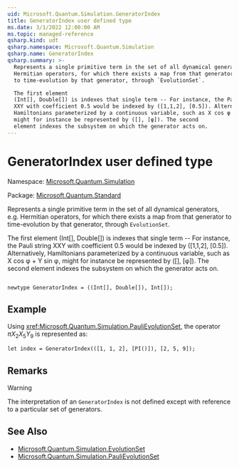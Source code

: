 ```yaml
---
uid: Microsoft.Quantum.Simulation.GeneratorIndex
title: GeneratorIndex user defined type
ms.date: 3/1/2022 12:00:00 AM
ms.topic: managed-reference
qsharp.kind: udt
qsharp.namespace: Microsoft.Quantum.Simulation
qsharp.name: GeneratorIndex
qsharp.summary: >-
  Represents a single primitive term in the set of all dynamical generators, e.g.
  Hermitian operators, for which there exists a map from that generator
  to time-evolution by that generator, through `EvolutionSet`.

  The first element
  (Int[], Double[]) is indexes that single term -- For instance, the Pauli string
  XXY with coefficient 0.5 would be indexed by ([1,1,2], [0.5]). Alternatively,
  Hamiltonians parameterized by a continuous variable, such as X cos φ + Y sin φ,
  might for instance be represented by ([], [φ]). The second
  element indexes the subsystem on which the generator acts on.
---
```


# GeneratorIndex user defined type

Namespace: [Microsoft.Quantum.Simulation](xref:Microsoft.Quantum.Simulation)

Package: [Microsoft.Quantum.Standard](https://nuget.org/packages/Microsoft.Quantum.Standard)


Represents a single primitive term in the set of all dynamical generators, e.g.Hermitian operators, for which there exists a map from that generatorto time-evolution by that generator, through `EvolutionSet`.The first element(Int[], Double[]) is indexes that single term -- For instance, the Pauli stringXXY with coefficient 0.5 would be indexed by ([1,1,2], [0.5]). Alternatively,Hamiltonians parameterized by a continuous variable, such as X cos φ + Y sin φ,might for instance be represented by ([], [φ]). The secondelement indexes the subsystem on which the generator acts on.

```qsharp

newtype GeneratorIndex = ((Int[], Double[]), Int[]);
```



## Example

Using <xref:Microsoft.Quantum.Simulation.PauliEvolutionSet>, the operator$\pi X_2 X_5 Y_9$ is represented as:```qsharplet index = GeneratorIndex(([1, 1, 2], [PI()]), [2, 5, 9]);```

## Remarks

> [!WARNING]> The interpretation of an `GeneratorIndex` is not defined except> with reference to a particular set of generators.

## See Also

- [Microsoft.Quantum.Simulation.EvolutionSet](xref:Microsoft.Quantum.Simulation.EvolutionSet)
- [Microsoft.Quantum.Simulation.PauliEvolutionSet](xref:Microsoft.Quantum.Simulation.PauliEvolutionSet)